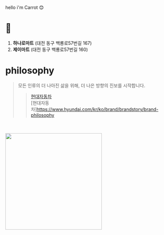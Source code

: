hello i'm Carrot 😊

# 🛒
1. **하나로마트** (대전 동구 백룡로57번길 167)
9. **제이마트** (대전 동구 백룡로57번길 160)

# philosophy
> 모든 인류의 더 나아진 삶을 위해, 더 나은 방향의 진보를 시작합니다.
>> [현대자동차](https://www.hyundai.com/kr/ko/e)   
>> [현대자동차]https://www.hyundai.com/kr/ko/brand/brandstory/brand-philosophy
<br>
<br>
  
<img src="https://user-images.githubusercontent.com/49435635/115440752-0ed4b500-a24b-11eb-9b01-2a99c5d4a201.jpg" width="300px">
